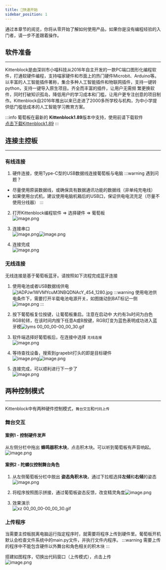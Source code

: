 ```yaml
---
title: 💨快速开始
sidebar_position: 1
---
```


通过本章节的阅览，你将从零开始了解如何使用产品，如果你是没有编程经验的入门者，请一步不差跟着操作。



## 软件准备

---

Kittenblock是由深圳市小喵科技从2016年⾃主开发的⼀款PC端口图形化编程软件，打通软硬件编程，⽀持喵家硬件和市⾯上的热⻔硬件Microbit、Arduino等。以丰富的人工智能插件著称，集合多种⼈⼯智能插件和物联⽹插件，⽀持⼀键转python，⽀持⼀键导⼊原⽣项⽬。⻬全⽽丰富的插件，让⽤户⽆需频 繁更换软件，同时打破知识孤岛，降低⽤户的学习成本和⻔槛，让⽤户更专注创意的项⽬制作。Kittenblock⾃2016年推出以来已⾛进了2000多所学校与机构，为中小学提供低门槛低成本的人工智能学习教育方案。

:::info
葡萄板在最新的 **Kittenblock1.89**版本中支持，使用前请下载软件<br />[点击下载Kittenblock1.89](https://kittenbot.cn/kittenblock_download)
:::




## 连接主控板

---



### 有线连接

1. 硬件连接，使用Type-C型的USB数据线连接葡萄板与电脑
:::warning
遇到问题？

- 尽量使用原装数据线，或确保具有数据通讯功能的数据线（非单纯充电线）
- 如果使用台式机，建议使用电脑机箱后的USB口，保证供电电流充足（尽量不使用分线器）
:::

2. 打开Kittenblock编程软件 => 选择硬件 => 葡萄板<br />![image.png](1670296861281-28b56a28-bcb4-4eb0-8813-07bbb875ac85.png)

3. 连接串口<br />![image.png](1670296946996-9fbcf50c-bb21-48b3-9933-5245f0eaf06e.png)![image.png](1670307624013-eb921b24-17a8-488e-acab-46fd7a8e8b90.png)

4. 连接完成<br />![image.png](1670307784394-dcf4520b-230a-4420-a72b-fd335f9e7b3f.png)




### 无线连接
无线连接是基于葡萄板蓝牙。请按照如下流程完成蓝牙连接

1. 使用电池或者USB数据线供电<br />![lADPJw1WVMYcuM3NBQDNAcY_454_1280.jpg](1670311595737-b314ea77-6895-4b70-b914-863764bfbad6.jpeg)
:::warning
使用电池供电条件下，需要打开半载电池电源开关，如图拨动到BAT标记一侧<br />![image.png](1673497802248-83470899-663d-4aa8-aac0-665c26599ce8.png)
:::

2. 按下葡萄板复位按键，让葡萄板重启。注意在启动中 大约有3s时间为白色RGB轮转，在该时间内按下任意A或B按键，RGB灯变为蓝色表明成功进入蓝牙模![lyms 00_00_00-00_00_30.gif](1670312670498-8105c57e-472b-4fb8-a973-ad09b91bdacc.gif)

3. 软件端选择好葡萄板后，在连接中选择 `无线连接`<br />![image.png](1670311184587-2f9ba554-71d0-4888-b760-f4d4743baf4b.png)

4. 等待查找设备，搜索到grapebit打头的即是目标硬件<br />![image.png](1670311218471-acc97aee-0e3d-4e80-ad5a-d987f6cf4795.png)![image.png](1670311275081-9d3308d2-3e9d-44b9-ace6-3ae21b2c90f1.png)

5. 连接完成，可以顺利进行下一步了<br />![image.png](1670311354921-b95a4026-72cc-4463-be6c-2604420de83b.png)





## 两种控制模式

---

Kittenblock中有两种硬件控制模式，`舞台交互`和`代码上传`


### 舞台交互


#### 案例1 - 控制硬件发声
从左侧分栏中拖出 **蜂鸣器积木块**，点击积木块。可以听到葡萄板有声音响起。<br />![image.png](1670297271021-28553555-8f6c-4023-806e-e2c4a72f70c6.png)



#### 案例2 - 陀螺仪控制舞台角色

1. 从左侧葡萄板分栏中脱出 **姿态角积木块**，通过下拉框选择**左倾**和**右倾**的姿态<br />![image.png](1670313779951-fd13d085-4a6d-47a6-a05c-ab77318fb905.png)

2. 将程序按照图示拼接，通过葡萄板姿态反馈，改变精灵角度![image.png](1670313407769-ac154151-8afb-4d83-84ce-224bfa3217a7.png)

3. 效果演示<br />![xz 00_00_00-00_00_30.gif](1670313350158-ef8adbf2-93c8-40fc-b081-cccc3695fe94.gif)




### 上传程序
当需要主控板脱离电脑运行指定程序时，就需要将程序上传到硬件里。葡萄板开机默认会检查文件系统中的main.py文件，并执行文件内程序。
:::warning
需要上传的程序中不能包含硬件以外舞台和角色相关的积木块
:::

搭建如图程序，切换出代码窗口（上传模式），点击上传<br />![image.png](1669791572637-1ef56aa9-b5db-49d7-a5ba-52254029650d.png)
